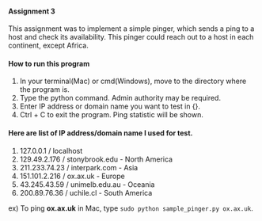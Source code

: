 #### Assignment 3
This assignment was to implement a simple pinger, which sends a ping to a host and check its availability. This pinger could reach out to a host in each continent, except Africa.  

#### How to run this program
1. In your terminal(Mac) or cmd(Windows), move to the directory where the program is.
2. Type the python command. Admin authority may be required.
3. Enter IP address or domain name you want to test in {}.
4. Ctrl + C to exit the program. Ping statistic will be shown.

#### Here are list of IP address/domain name I used for test.
1. 127.0.0.1 / localhost
2. 129.49.2.176 / stonybrook.edu - North America
3. 211.233.74.23 / interpark.com - Asia
4. 151.101.2.216 / ox.ax.uk - Europe
5. 43.245.43.59 / unimelb.edu.au - Oceania
6. 200.89.76.36 / uchile.cl - South America

ex) To ping <b>ox.ax.uk</b> in Mac, type ```sudo python sample_pinger.py ox.ax.uk```.
